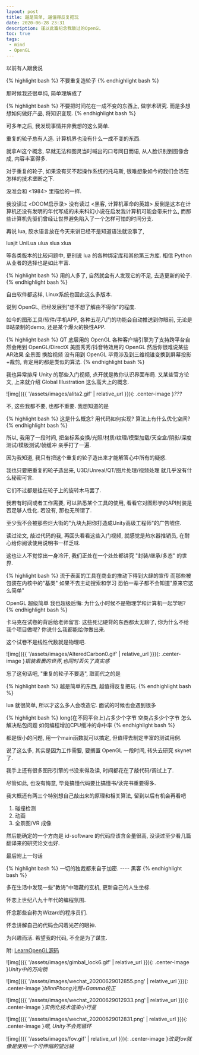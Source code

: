 ```yaml
---
layout: post
title: 越是简单, 越值得反复把玩
date: 2020-06-28 23:31
description: 谨以此篇纪念我敲过的OpenGL
toc: true
tags:
 - mind
 - OpenGL
---
```


以前有人跟我说

{% highlight bash %}
不要重复造轮子
{% endhighlight bash %}

那时候我还很单纯, 简单理解成了

{% highlight bash %}
不要把时间花在一成不变的东西上, 做学术研究.
而是多想想如何做好产品, 将知识变现.
{% endhighlight bash %}

可多年之后, 我发现事情并非我想的这么简单.

重复的轮子总有人造. 计算机界也没有什么一成不变的东西.

就拿AI这个概念, 早就无法和图灵当时喊出的口号同日而语, 从人脸识别到图像合成, 内容丰富得多.

对于重复的轮子, 如果没有买不起操作系统的托马斯, 很难想象如今的我们会活在怎样的技术垄断之下.

没准会和 <1984> 里描绘的一样.

我没读过 <DOOM启示录> 没有读过 <黑客, 计算机革命的英雄> 反倒是这本在计算机还没有发明的年代写成的未来科幻小说在启发我计算机可能会带来什么, 而那些计算机先驱们曾经让世界避免陷入了一个怎样可怕的时间分支.

再说 lua, 胶水语言放在今天来讲已经不是知道语法就没事了, 

luajit UniLua ulua slua xlua

等各类版本的比较问题中, 更别说 lua 的各种绑定库和其他第三方库. 相信 Python 从业者的选择也是如此丰富.

{% highlight bash %}
用的人多了, 自然就会有人发现它的不足, 去造更新的轮子.
{% endhighlight bash %}

自由软件都这样, Linux系统也因此这么多版本.

说到 OpenGL, 已经发展到"想不想了解由不得你"的程度.

如今的图形工具/软件/手机APP, 各种五花八门的功能会自动推送到你眼前, 无论是B站录制的demo, 还是某个爆火的换性APP.

{% highlight bash %}
QT 底层用的 OpenGL
各种客户端引擎为了支持跨平台自然会用到 OpenGL/DirectX
美图秀秀/抖音特效用的 OpenGL
然后你很难说某些AR效果 全景图 换脸视频 没有用到 OpenGL
毕竟涉及到三维视锥变换到屏幕投影+裁剪, 肯定用的都是类似的算法.
{% endhighlight bash %}

我也异常排斥 Unity 的那些入门视频, 点开就是教你认识界面布局. 又某些官方论文, 上来就介绍 Global Illustration 这么高大上的概念.

![img]({{ '/assets/images/alita2.gif' | relative_url }}){: .center-image }*???*

不, 这些我都不要, 也都不重要. 我想知道的是

{% highlight bash %}
这是什么概念?
用代码如何实现?
算法上有什么优化空间?
{% endhighlight bash %}

所以, 我用了一段时间, 把坐标系变换/光照/材质/纹理/模型加载/天空盒/阴影/深度测试/模板测试/帧缓冲 亲手打了一遍.

因为我知道, 我只有把这个重复的轮子造出来才能解答心中所有的疑惑.

我也只要把重复的轮子造出来, U3D/Unreal/QT/图片处理/视频处理 就几乎没有什么秘密可言.

它们不过都是挂在轮子上的旋转木马罢了. 

我若有时间或者工作需要, 可以熟悉某个工具的使用, 看看它对图形学的API封装是否足够人性化. 若没有, 那也无所谓了.

至少我不会被那些烂大街的"九块九把你打造成Unity高级工程师"的广告唬住.

读过论文, 敲过代码的我, 再回头看看这些入门视频, 就感觉是热水器推销员, 在耐心给你阅读使用说明书一样乏味.

这也让人不觉惊出一身冷汗, 我们正处在一个处处都讲究 "封装/继承/多态" 的世界.

{% highlight bash %}
流于表面的工具在商业的推动下得到大肆的宣传
而那些被包装在内核中的"基类"
如果不去主动搜索和学习
恐怕一辈子都不会知道"原来它这么简单"

OpenGL 超级简单
我也超级后悔: 为什么小时候不是物理学和计算机一起学呢?
{% endhighlight bash %}

卡马克在试卷的背后给老师留言: 这些死记硬背的东西都太无聊了, 你为什么不给我个项目做呢? 你说什么我都能给你做出来.

这个试卷不是线性代数就是物理吧.

![img]({{ '/assets/images/AlteredCarbon0.gif' | relative_url }}){: .center-image }*银装素裹的世界,也同时丢失了真实感*

忘了这句话吧, "重复的轮子不要造", 取而代之的是

{% highlight bash %}
越是简单的东西, 越值得反复把玩.
{% endhighlight bash %}

lua 就很简单, 所以才这么多人会改造它. 面试的时候也会遇到很多

{% highlight bash %}
long(在不同平台上)占多少个字节
空类占多少个字节
怎么解决粘包问题
如何编程增加CPU缓冲的命中率
{% endhighlight bash %}

都是很小的问题, 用一个main函数就可以搞定, 但值得去制定丰富的测试用例.

说了这么多, 其实是因为工作需要, 要搁置 OpenGL 一段时间, 转头去研究 skynet 了.

我手上还有很多图形引擎的书没来得及读, 时间都花在了敲代码/调试上了.

尽管如此, 也没有悔意, 毕竟搞懂代码要比搞懂书/读完书重要得多.

我大概还有两三个特别想自己敲出来的原理和相关算法, 留到以后有机会再看吧

1. 碰撞检测
2. 动画
3. 全景图/VR 成像

然后能确定的一个方向是 id-software 的代码应该含金量很高, 没读过至少看几篇翻译来的研究论文也好.

最后附上一句话

{% highlight bash %}
一切的独裁都来自于加密.
---- 黑客
{% endhighlight bash %}

多在生活中发现一些"教诲"中暗藏的玄机, 更新自己的人生坐标.

怀恋上世纪八九十年代的编程氛围.

怀念那些自称为Wizard的程序员们.

怀念讲解自己的代码会闪着光芒的眼神.

为兴趣而活. 希望我的代码, 不全是为了谋生.

附: [LearnOpenGL源码](https://github.com/Ron2014/Learn_OpenGL)

![img]({{ '/assets/images/gimbal_lock6.gif' | relative_url }}){: .center-image }*Unity中的万向锁*

![img]({{ '/assets/images/wechat_20200629012855.png' | relative_url }}){: .center-image }*blinnPhong光照+Gamma校正*

![img]({{ '/assets/images/wechat_20200629012933.png' | relative_url }}){: .center-image }*实例化技术渲染小行星*

![img]({{ '/assets/images/wechat_20200629012831.png' | relative_url }}){: .center-image }*嗯, Unity不会死循环*

![img]({{ '/assets/images/fov.gif' | relative_url }}){: .center-image }*改变fov就像是使用一个可伸缩的望远镜*